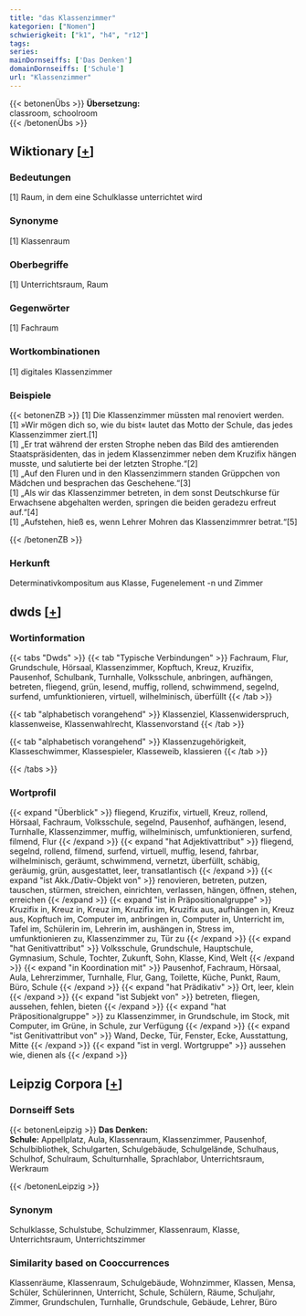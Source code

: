 ```yaml
---
title: "das Klassenzimmer"
kategorien: ["Nomen"]
schwierigkeit: ["k1", "h4", "r12"]
tags:
series:
mainDornseiffs: ['Das Denken']
domainDornseiffs: ['Schule']
url: "Klassenzimmer"
---
```


{{< betonenÜbs >}}
**Übersetzung:**  
classroom, schoolroom  
{{< /betonenÜbs >}}

## Wiktionary [[+](https://de.wiktionary.org/wiki/Klassenzimmer)]

### Bedeutungen
[1] Raum, in dem eine Schulklasse unterrichtet wird  

### Synonyme
[1] Klassenraum  

### Oberbegriffe
[1] Unterrichtsraum, Raum  

### Gegenwörter
[1] Fachraum  

### Wortkombinationen
[1] digitales Klassenzimmer  

### Beispiele
{{< betonenZB >}}
[1] Die Klassenzimmer müssten mal renoviert werden.  
[1] »Wir mögen dich so, wie du bist« lautet das Motto der Schule, das jedes Klassenzimmer ziert.[1]  
[1] „Er trat während der ersten Strophe neben das Bild des amtierenden Staatspräsidenten, das in jedem Klassenzimmer neben dem Kruzifix hängen musste, und salutierte bei der letzten Strophe.“[2]  
[1] „Auf den Fluren und in den Klassenzimmern standen Grüppchen von Mädchen und besprachen das Geschehene.“[3]  
[1] „Als wir das Klassenzimmer betreten, in dem sonst Deutschkurse für Erwachsene abgehalten werden, springen die beiden geradezu erfreut auf.“[4]  
[1] „Aufstehen, hieß es, wenn Lehrer Mohren das Klassenzimmrer betrat.“[5]  

{{< /betonenZB >}}
### Herkunft
Determinativkompositum aus Klasse, Fugenelement -n und Zimmer  



## dwds [[+](https://www.dwds.de/wb/Klassenzimmer)]

### Wortinformation
{{< tabs "Dwds" >}}
{{< tab "Typische Verbindungen" >}}
Fachraum, Flur, Grundschule, Hörsaal, Klassenzimmer, Kopftuch, Kreuz, Kruzifix, Pausenhof, Schulbank, Turnhalle, Volksschule, anbringen, aufhängen, betreten, fliegend, grün, lesend, muffig, rollend, schwimmend, segelnd, surfend, umfunktionieren, virtuell, wilhelminisch, überfüllt
{{< /tab >}}

{{< tab "alphabetisch vorangehend" >}}
Klassenziel, Klassenwiderspruch, klassenweise, Klassenwahlrecht, Klassenvorstand
{{< /tab >}}

{{< tab "alphabetisch vorangehend" >}}
Klassenzugehörigkeit, Klasseschwimmer, Klassespieler, Klasseweib, klassieren
{{< /tab >}}

{{< /tabs >}}

### Wortprofil
{{< expand "Überblick" >}} fliegend, Kruzifix, virtuell, Kreuz, rollend, Hörsaal, Fachraum, Volksschule, segelnd, Pausenhof, aufhängen, lesend, Turnhalle, Klassenzimmer, muffig, wilhelminisch, umfunktionieren, surfend, filmend, Flur {{< /expand >}}
{{< expand "hat Adjektivattribut" >}} fliegend, segelnd, rollend, filmend, surfend, virtuell, muffig, lesend, fahrbar, wilhelminisch, geräumt, schwimmend, vernetzt, überfüllt, schäbig, geräumig, grün, ausgestattet, leer, transatlantisch {{< /expand >}}
{{< expand "ist Akk./Dativ-Objekt von" >}} renovieren, betreten, putzen, tauschen, stürmen, streichen, einrichten, verlassen, hängen, öffnen, stehen, erreichen {{< /expand >}}
{{< expand "ist in Präpositionalgruppe" >}} Kruzifix in, Kreuz in, Kreuz im, Kruzifix im, Kruzifix aus, aufhängen in, Kreuz aus, Kopftuch im, Computer im, anbringen in, Computer in, Unterricht im, Tafel im, Schülerin im, Lehrerin im, aushängen in, Stress im, umfunktionieren zu, Klassenzimmer zu, Tür zu {{< /expand >}}
{{< expand "hat Genitivattribut" >}} Volksschule, Grundschule, Hauptschule, Gymnasium, Schule, Tochter, Zukunft, Sohn, Klasse, Kind, Welt {{< /expand >}}
{{< expand "in Koordination mit" >}} Pausenhof, Fachraum, Hörsaal, Aula, Lehrerzimmer, Turnhalle, Flur, Gang, Toilette, Küche, Punkt, Raum, Büro, Schule {{< /expand >}}
{{< expand "hat Prädikativ" >}} Ort, leer, klein {{< /expand >}}
{{< expand "ist Subjekt von" >}} betreten, fliegen, aussehen, fehlen, bieten {{< /expand >}}
{{< expand "hat Präpositionalgruppe" >}} zu Klassenzimmer, in Grundschule, im Stock, mit Computer, im Grüne, in Schule, zur Verfügung {{< /expand >}}
{{< expand "ist Genitivattribut von" >}} Wand, Decke, Tür, Fenster, Ecke, Ausstattung, Mitte {{< /expand >}}
{{< expand "ist in vergl. Wortgruppe" >}} aussehen wie, dienen als {{< /expand >}}

## Leipzig Corpora [[+](https://corpora.uni-leipzig.de/en/res?word=Klassenzimmer&corpusId=deu_newscrawl-public_2018)]

### Dornseiff Sets
{{< betonenLeipzig >}}
**Das Denken:**  
**Schule:** Appellplatz, Aula, Klassenraum, Klassenzimmer, Pausenhof, Schulbibliothek, Schulgarten, Schulgebäude, Schulgelände, Schulhaus, Schulhof, Schulraum, Schulturnhalle, Sprachlabor, Unterrichtsraum, Werkraum  

{{< /betonenLeipzig >}}

### Synonym
Schulklasse, Schulstube, Schulzimmer, Klassenraum, Klasse, Unterrichtsraum, Unterrichtszimmer


### Similarity based on Cooccurrences
Klassenräume, Klassenraum, Schulgebäude, Wohnzimmer, Klassen, Mensa, Schüler, Schülerinnen, Unterricht, Schule, Schülern, Räume, Schuljahr, Zimmer, Grundschulen, Turnhalle, Grundschule, Gebäude, Lehrer, Büro

